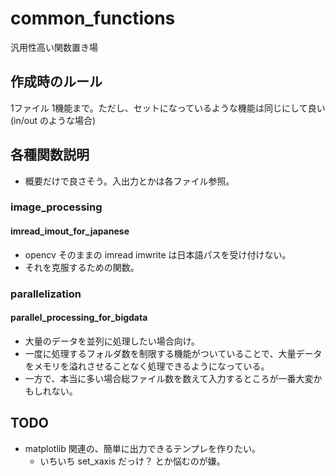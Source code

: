 # common_functions
汎用性高い関数置き場

## 作成時のルール
1ファイル 1機能まで。ただし、セットになっているような機能は同じにして良い (in/out のような場合)

## 各種関数説明
- 概要だけで良さそう。入出力とかは各ファイル参照。

### image_processing
#### imread_imout_for_japanese
- opencv そのままの imread imwrite は日本語パスを受け付けない。
- それを克服するための関数。

### parallelization
#### parallel_processing_for_bigdata
- 大量のデータを並列に処理したい場合向け。
- 一度に処理するフォルダ数を制限する機能がついていることで、大量データをメモリを溢れさせることなく処理できるようになっている。
- 一方で、本当に多い場合総ファイル数を数えて入力するところが一番大変かもしれない。


## TODO
- matplotlib 関連の、簡単に出力できるテンプレを作りたい。
  - いちいち set_xaxis だっけ？ とか悩むのが嫌。
